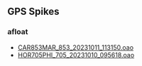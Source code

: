 ## GPS Spikes
### afloat

- [CAR853MAR_853_20231011_113150.oao](CAR853MAR_853_20231011_113150.oao/index.html)
- [HOR705PHI_705_20231010_095618.oao](HOR705PHI_705_20231010_095618.oao/index.html)
